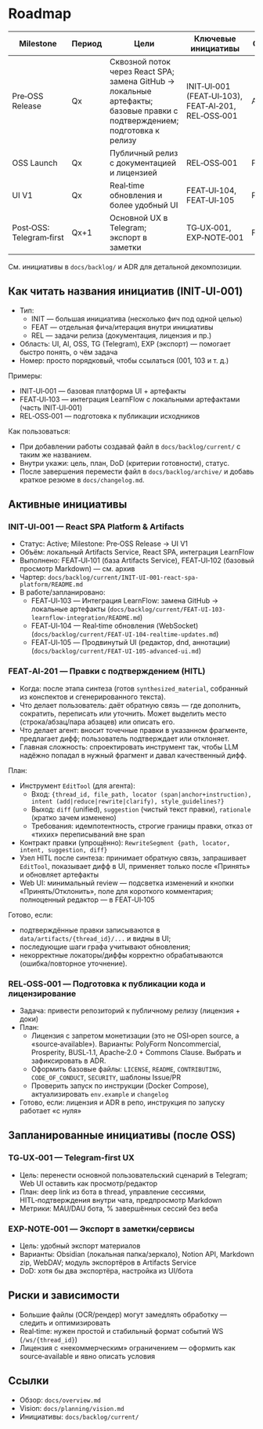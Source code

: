 # Roadmap

| Milestone | Период | Цели | Ключевые инициативы | Статус |
| --- | --- | --- | --- | --- |
| Pre‑OSS Release | Qx | Сквозной поток через React SPA; замена GitHub → локальные артефакты; базовые правки с подтверждением; подготовка к релизу | INIT‑UI‑001 (FEAT‑UI‑103), FEAT‑AI‑201, REL‑OSS‑001 | Active |
| OSS Launch | Qx | Публичный релиз с документацией и лицензией | REL‑OSS‑001 | Planned |
| UI V1 | Qx | Real‑time обновления и более удобный UI | FEAT‑UI‑104, FEAT‑UI‑105 | Planned |
| Post‑OSS: Telegram‑first | Qx+1 | Основной UX в Telegram; экспорт в заметки | TG‑UX‑001, EXP‑NOTE‑001 | Future |

См. инициативы в `docs/backlog/` и ADR для детальной декомпозиции.

## Как читать названия инициатив (INIT‑UI‑001)

- Тип:
  - INIT — большая инициатива (несколько фич под одной целью)
  - FEAT — отдельная фича/итерация внутри инициативы
  - REL — задачи релиза (документация, лицензия и пр.)
- Область: UI, AI, OSS, TG (Telegram), EXP (экспорт) — помогает быстро понять, о чём задача
- Номер: просто порядковый, чтобы ссылаться (001, 103 и т. д.)

Примеры:
- INIT‑UI‑001 — базовая платформа UI + артефакты
- FEAT‑UI‑103 — интеграция LearnFlow с локальными артефактами (часть INIT‑UI‑001)
- REL‑OSS‑001 — подготовка к публикации исходников

Как пользоваться:
- При добавлении работы создавай файл в `docs/backlog/current/` с таким же названием.
- Внутри укажи: цель, план, DoD (критерии готовности), статус.
- После завершения перемести файл в `docs/backlog/archive/` и добавь краткое резюме в `docs/changelog.md`.

## Активные инициативы

### INIT‑UI‑001 — React SPA Platform & Artifacts
- Статус: Active; Milestone: Pre‑OSS Release → UI V1
- Объём: локальный Artifacts Service, React SPA, интеграция LearnFlow
- Выполнено: FEAT‑UI‑101 (база Artifacts Service), FEAT‑UI‑102 (базовый просмотр Markdown) — см. архив
- Чартер: `docs/backlog/current/INIT-UI-001-react-spa-platform/README.md`
- В работе/запланировано:
  - FEAT‑UI‑103 — Интеграция LearnFlow: замена GitHub → локальные артефакты (`docs/backlog/current/FEAT-UI-103-learnflow-integration/README.md`)
  - FEAT‑UI‑104 — Real‑time обновления (WebSocket) (`docs/backlog/current/FEAT-UI-104-realtime-updates.md`)
  - FEAT‑UI‑105 — Продвинутый UI (редактор, dnd, аннотации) (`docs/backlog/current/FEAT-UI-105-advanced-ui.md`)

### FEAT‑AI‑201 — Правки с подтверждением (HITL)
- Когда: после этапа синтеза (готов `synthesized_material`, собранный из конспектов и сгенерированного текста).
- Что делает пользователь: даёт обратную связь — где дополнить, сократить, переписать или уточнить. Может выделить место (строка/абзац/пара абзацев) или описать его.
- Что делает агент: вносит точечные правки в указанном фрагменте, предлагает дифф; пользователь подтверждает или отклоняет.
- Главная сложность: спроектировать инструмент так, чтобы LLM надёжно попадал в нужный фрагмент и давал качественный дифф.

План:
- Инструмент `EditTool` (для агента):
  - Вход: `{thread_id, file_path, locator (span|anchor+instruction), intent (add|reduce|rewrite|clarify), style_guidelines?}`
  - Выход: `diff` (unified), `suggestion` (чистый текст правки), `rationale` (кратко зачем изменено)
  - Требования: идемпотентность, строгие границы правки, отказ от «тихих» переписываний вне span
- Контракт правки (упрощённо): `RewriteSegment {path, locator, intent, suggestion, diff}`
- Узел HITL после синтеза: принимает обратную связь, запрашивает `EditTool`, показывает дифф в UI, применяет только после «Принять» и обновляет артефакты
- Web UI: минимальный review — подсветка изменений и кнопки «Принять/Отклонить», поле для короткого комментария; полноценный редактор — в FEAT‑UI‑105

Готово, если:
- подтверждённые правки записываются в `data/artifacts/{thread_id}/...` и видны в UI;
- последующие шаги графа учитывают обновления;
- некорректные локаторы/диффы корректно обрабатываются (ошибка/повторное уточнение).

### REL‑OSS‑001 — Подготовка к публикации кода и лицензирование
- Задача: привести репозиторий к публичному релизу (лицензия + доки)
- План:
  - Лицензия с запретом монетизации (это не OSI‑open source, а «source‑available»). Варианты: PolyForm Noncommercial, Prosperity, BUSL‑1.1, Apache‑2.0 + Commons Clause. Выбрать и зафиксировать в ADR.
  - Оформить базовые файлы: `LICENSE`, `README`, `CONTRIBUTING`, `CODE_OF_CONDUCT`, `SECURITY`, шаблоны Issue/PR
  - Проверить запуск по инструкции (Docker Compose), актуализировать `env.example` и `changelog`
- Готово, если: лицензия и ADR в репо, инструкция по запуску работает «с нуля»

## Запланированные инициативы (после OSS)

### TG‑UX‑001 — Telegram‑first UX
- Цель: перенести основной пользовательский сценарий в Telegram; Web UI оставить как просмотр/редактор
- План: deep link из бота в thread, управление сессиями, HITL‑подтверждения внутри чата, предпросмотр Markdown
- Метрики: MAU/DAU бота, % завершённых сессий без веба

### EXP‑NOTE‑001 — Экспорт в заметки/сервисы
- Цель: удобный экспорт материалов
- Варианты: Obsidian (локальная папка/зеркало), Notion API, Markdown zip, WebDAV; модуль экспортёров в Artifacts Service
- DoD: хотя бы два экспортёра, настройка из UI/бота

## Риски и зависимости
- Большие файлы (OCR/рендер) могут замедлять обработку — следить и оптимизировать
- Real‑time: нужен простой и стабильный формат событий WS (`/ws/{thread_id}`)
- Лицензия с «некоммерческим» ограничением — оформить как source‑available и явно описать условия

## Ссылки
- Обзор: `docs/overview.md`
- Vision: `docs/planning/vision.md`
- Инициативы: `docs/backlog/current/`


